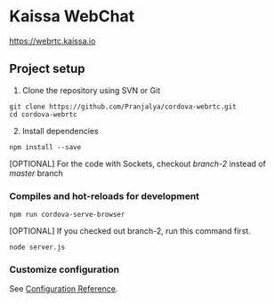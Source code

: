 # Kaissa WebChat

https://webrtc.kaissa.io

## Project setup

1. Clone the repository using SVN or Git
```
git clone https://github.com/Pranjalya/cordova-webrtc.git
cd cordova-webrtc
```

2. Install dependencies
```
npm install --save
```

[OPTIONAL] For the code with Sockets, checkout *branch-2* instead of *master* branch


### Compiles and hot-reloads for development
```
npm run cordova-serve-browser
```

[OPTIONAL] If you checked out branch-2, run this command first.
```
node server.js
```

### Customize configuration
See [Configuration Reference](https://cli.vuejs.org/config/).

